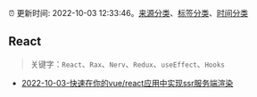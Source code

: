 :alarm_clock: 更新时间: 2022-10-03 12:33:46。[来源分类](../README.md)、[标签分类](../TAGS.md)、[时间分类](../TIMELINE.md)

## React


> 关键字：`React`、`Rax`、`Nerv`、`Redux`、`useEffect`、`Hooks`



- [2022-10-03-快速在你的vue/react应用中实现ssr服务端渲染](https://toutiao.io/k/nuz8xsi) 